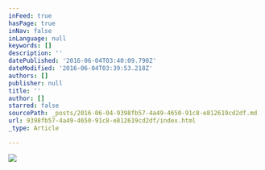 ```yaml
---
inFeed: true
hasPage: true
inNav: false
inLanguage: null
keywords: []
description: ''
datePublished: '2016-06-04T03:40:09.790Z'
dateModified: '2016-06-04T03:39:53.218Z'
authors: []
publisher: null
title: ''
author: []
starred: false
sourcePath: _posts/2016-06-04-9398fb57-4a49-4650-91c8-e812619cd2df.md
url: 9398fb57-4a49-4650-91c8-e812619cd2df/index.html
_type: Article

---
```

![](https://the-grid-user-content.s3-us-west-2.amazonaws.com/ebe1c40a-ab27-4e0a-b095-5c211b34414a.png)